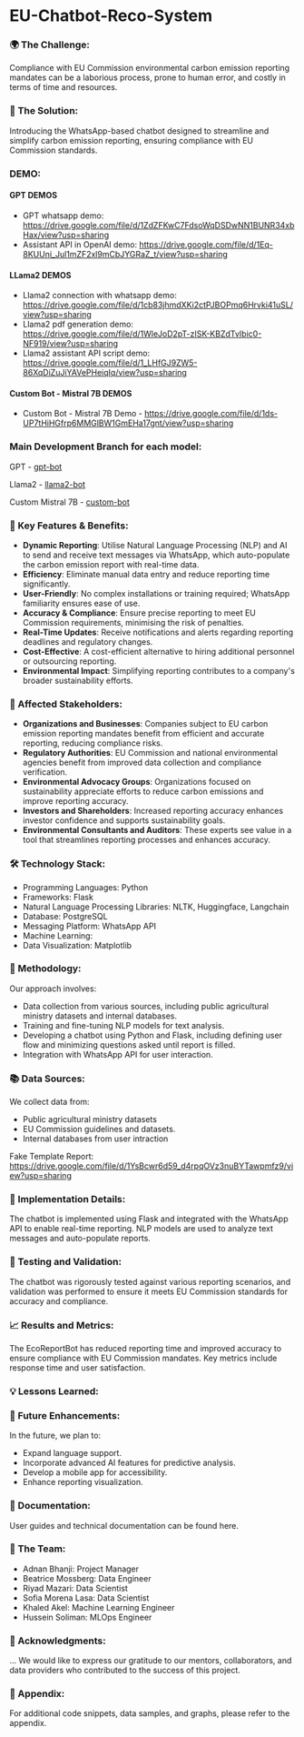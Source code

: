 # EU-Chatbot-Reco-System

### 🌍 The Challenge:
Compliance with EU Commission environmental carbon emission reporting mandates can be a laborious process, prone to human error, and costly in terms of time and resources.

### 🤖 The Solution:
Introducing the WhatsApp-based chatbot designed to streamline and simplify carbon emission reporting, ensuring compliance with EU Commission standards.

### DEMO:
#### GPT DEMOS
- GPT whatsapp demo: https://drive.google.com/file/d/1ZdZFKwC7FdsoWqDSDwNN1BUNR34xbHax/view?usp=sharing
- Assistant API in OpenAI demo:
https://drive.google.com/file/d/1Eq-8KUUni_Jul1mZF2xl9mCbJYGRaZ_t/view?usp=sharing
#### LLama2 DEMOS
- Llama2 connection with whatsapp demo:
https://drive.google.com/file/d/1cb83jhmdXKi2ctPJBOPmq6Hrvki41uSL/view?usp=sharing
- Llama2 pdf generation demo:
https://drive.google.com/file/d/1WleJoD2pT-zISK-KBZdTvIbic0-NF919/view?usp=sharing
- Llama2 assistant API script demo:
https://drive.google.com/file/d/1_LHfGJ9ZW5-86XqDiZuJiYAVePHeiqIq/view?usp=sharing
#### Custom Bot - Mistral 7B DEMOS
- Custom Bot - Mistral 7B Demo - https://drive.google.com/file/d/1ds-UP7tHiHGfrp6MMGlBW1GmEHa17gnt/view?usp=sharing

### Main Development Branch for each model:
GPT - [gpt-bot](https://github.com/adnanbhanji/EU-Chatbot-Reco-System/tree/gpt-bot)

Llama2 - [llama2-bot](https://github.com/adnanbhanji/EU-Chatbot-Reco-System/tree/llama2-bot)

Custom Mistral 7B - [custom-bot](https://github.com/adnanbhanji/EU-Chatbot-Reco-System/tree/custom-bot)

### 🔑 Key Features & Benefits:

- **Dynamic Reporting**: Utilise Natural Language Processing (NLP) and AI to send and receive text messages via WhatsApp, which auto-populate the carbon emission report with real-time data.
- **Efficiency**: Eliminate manual data entry and reduce reporting time significantly.
- **User-Friendly**: No complex installations or training required; WhatsApp familiarity ensures ease of use.
- **Accuracy & Compliance**: Ensure precise reporting to meet EU Commission requirements, minimising the risk of penalties.
- **Real-Time Updates**: Receive notifications and alerts regarding reporting deadlines and regulatory changes.
- **Cost-Effective**: A cost-efficient alternative to hiring additional personnel or outsourcing reporting.
- **Environmental Impact**: Simplifying reporting contributes to a company's broader sustainability efforts.

### 🤝 Affected Stakeholders:

- **Organizations and Businesses**: Companies subject to EU carbon emission reporting mandates benefit from efficient and accurate reporting, reducing compliance risks.
- **Regulatory Authorities**: EU Commission and national environmental agencies benefit from improved data collection and compliance verification.
- **Environmental Advocacy Groups**: Organizations focused on sustainability appreciate efforts to reduce carbon emissions and improve reporting accuracy.
- **Investors and Shareholders**: Increased reporting accuracy enhances investor confidence and supports sustainability goals.
- **Environmental Consultants and Auditors**: These experts see value in a tool that streamlines reporting processes and enhances accuracy.

### 🛠️ Technology Stack:

- Programming Languages: Python
- Frameworks: Flask
- Natural Language Processing Libraries: NLTK, Huggingface, Langchain
- Database: PostgreSQL
- Messaging Platform: WhatsApp API
- Machine Learning:
- Data Visualization: Matplotlib

### 🧠 Methodology:

Our approach involves:

- Data collection from various sources, including public agricultural ministry datasets and internal databases.
- Training and fine-tuning NLP models for text analysis.
- Developing a chatbot using Python and Flask, including defining user flow and minimizing questions asked until report is filled.
- Integration with WhatsApp API for user interaction.

### 📚 Data Sources:

We collect data from:

- Public agricultural ministry datasets
- EU Commission guidelines and datasets.
- Internal databases from user intraction

Fake Template Report: https://drive.google.com/file/d/1YsBcwr6d59_d4rpqOVz3nuBYTawpmfz9/view?usp=sharing

### 🚀 Implementation Details:

The chatbot is implemented using Flask and integrated with the WhatsApp API to enable real-time reporting. NLP models are used to analyze text messages and auto-populate reports.

### 🧪 Testing and Validation:

The chatbot was rigorously tested against various reporting scenarios, and validation was performed to ensure it meets EU Commission standards for accuracy and compliance.

### 📈 Results and Metrics:

The EcoReportBot has reduced reporting time and improved accuracy to ensure compliance with EU Commission mandates. Key metrics include response time and user satisfaction.

### 💡 Lessons Learned:

### 📆 Future Enhancements:

In the future, we plan to:

- Expand language support.
- Incorporate advanced AI features for predictive analysis.
- Develop a mobile app for accessibility.
- Enhance reporting visualization.

### 📄 Documentation:

User guides and technical documentation can be found here.

### 👥 The Team:

- Adnan Bhanji: Project Manager
- Beatrice Mossberg: Data Engineer
- Riyad Mazari: Data Scientist
- Sofia Morena Lasa: Data Scientist
- Khaled Akel: Machine Learning Engineer
- Hussein Soliman: MLOps Engineer

### 🙏 Acknowledgments:
...
We would like to express our gratitude to our mentors, collaborators, and data providers who contributed to the success of this project.
### 📜 Appendix:

For additional code snippets, data samples, and graphs, please refer to the appendix.
